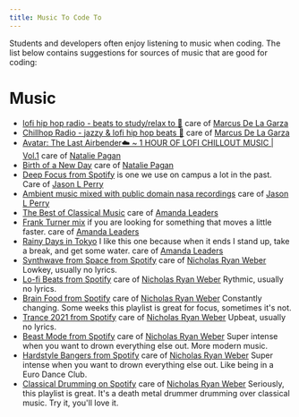 ```yaml
---
title: Music To Code To
---
```


Students and developers often enjoy listening to music when coding. The list
below contains suggestions for sources of music that are good for coding:

# Music

- [lofi hip hop radio - beats to study/relax to 🐾](https://www.youtube.com/watch?v=7NOSDKb0HlU&feature=youtu.be)
  care of [Marcus De La Garza](https://github.com/MarcusDLG)
- [Chillhop Radio - jazzy & lofi hip hop beats 🐾](https://youtu.be/5yx6BWlEVcY)
  care of [Marcus De La Garza](https://github.com/MarcusDLG)
- [Avatar: The Last Airbender☁️ ~ 1 HOUR OF LOFI CHILLOUT MUSIC | Vol.1](https://www.youtube.com/watch?v=D-ya6U-pbWo)
  care of [Natalie Pagan](https://github.com/natpag)
- [Birth of a New Day](https://www.youtube.com/watch?v=F9L4q-0Pi4E) care of
  [Natalie Pagan](https://github.com/natpag)
- [Deep Focus from Spotify](https://open.spotify.com/playlist/37i9dQZF1DWZeKCadgRdKQ?si=gttpuxHsQQmGuFiwhBXD2Q)
  is one we use on campus a lot in the past. Care of
  [Jason L Perry](https://github.com/ambethia)
- [Ambient music mixed with public domain nasa recordings](https://somafm.com/missioncontrol/)
  care of [Jason L Perry](https://github.com/ambethia)
- [The Best of Classical Music](https://www.youtube.com/watch?v=5VB1RvyfISM)
  care of [Amanda Leaders](https://github.com/alsleaders)
- [Frank Turner mix](https://www.youtube.com/watch?v=F1L5zJ2afLs&list=RDEMpYCbowAVqZBg5xdSMML86A&start_radio=1)
  if you are looking for something that moves a little faster. care of
  [Amanda Leaders](https://github.com/alsleaders)
- [Rainy Days in Tokyo](https://www.youtube.com/watch?v=ivNIpLdzh7M) I like this
  one because when it ends I stand up, take a break, and get some water. care of
  [Amanda Leaders](https://github.com/alsleaders)
- [Synthwave from Space from Spotify](https://open.spotify.com/playlist/4sgUux9hmykyWYmVoe4W6p?si=uKugqYJWT16htZ2gMkRYVg)
  care of [Nicholas Ryan Weber](https://github.com/NickRyanWeber) Lowkey,
  usually no lyrics.
- [Lo-fi Beats from Spotify](https://open.spotify.com/playlist/37i9dQZF1DWWQRwui0ExPn)
  care of [Nicholas Ryan Weber](https://github.com/NickRyanWeber) Rythmic,
  usually no lyrics.
- [Brain Food from Spotify](https://open.spotify.com/playlist/37i9dQZF1DWXLeA8Omikj7)
  care of [Nicholas Ryan Weber](https://github.com/NickRyanWeber) Constantly
  changing. Some weeks this playlist is great for focus, sometimes it's not.
- [Trance 2021 from Spotify](https://open.spotify.com/playlist/0Q3ugz23LAXFg2PvXJ8hMx)
  care of [Nicholas Ryan Weber](https://github.com/NickRyanWeber) Upbeat,
  usually no lyrics.
- [Beast Mode from Spotify](https://open.spotify.com/playlist/37i9dQZF1DX76Wlfdnj7AP)
  care of [Nicholas Ryan Weber](https://github.com/NickRyanWeber) Super intense
  when you want to drown everything else out. More modern music.
- [Hardstyle Bangers from Spotify](https://open.spotify.com/playlist/37i9dQZF1DX0pH2SQMRXnC)
  care of [Nicholas Ryan Weber](https://github.com/NickRyanWeber) Super intense
  when you want to drown everything else out. Like being in a Euro Dance Club.
- [Classical Drumming on Spotify](https://open.spotify.com/album/5LTnoeLetitwzhd7gBcPT7)
  care of [Nicholas Ryan Weber](https://github.com/NickRyanWeber) Seriously,
  this playlist is great. It's a death metal drummer drumming over classical
  music. Try it, you'll love it.
